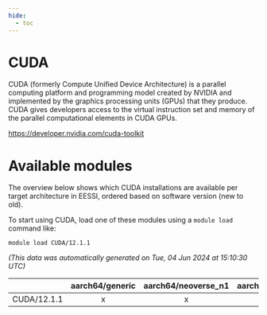 ```yaml
---
hide:
  - toc
---
```


CUDA
====


CUDA (formerly Compute Unified Device Architecture) is a parallel computing platform and programming model created by NVIDIA and implemented by the graphics processing units (GPUs) that they produce. CUDA gives developers access to the virtual instruction set and memory of the parallel computational elements in CUDA GPUs.

https://developer.nvidia.com/cuda-toolkit
# Available modules


The overview below shows which CUDA installations are available per target architecture in EESSI, ordered based on software version (new to old).

To start using CUDA, load one of these modules using a `module load` command like:

```shell
module load CUDA/12.1.1
```

*(This data was automatically generated on Tue, 04 Jun 2024 at 15:10:30 UTC)*  

| |aarch64/generic|aarch64/neoverse_n1|aarch64/neoverse_v1|x86_64/generic|x86_64/amd/zen2|x86_64/amd/zen3|x86_64/intel/haswell|x86_64/intel/skylake_avx512|
| :---: | :---: | :---: | :---: | :---: | :---: | :---: | :---: | :---: |
|CUDA/12.1.1|x|x|x|x|x|x|x|x|
